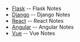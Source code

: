 - [Flask](flask.md) -- Flask Notes
- [Django](django.md) -- Django Notes
- [React](react.md) -- React Notes
- [Angular](angular.md) -- Angular Notes
- [Vue](vue.md) -- Vue Notes
